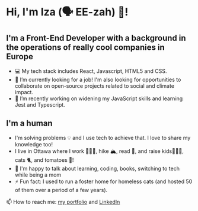 # Hi, I'm Iza (🗣️ EE-zah) 👋!

## I'm a Front-End Developer with a background in the operations of really cool companies in Europe 
* 💻 My tech stack includes React, Javascript, HTML5 and CSS.
* 👯 I’m currently looking for a job! I'm also looking for opportunities to collaborate on open-source projects related to social and climate impact.  
* 🌱 I’m recently working on widening my JavaScript skills and learning Jest and Typescript.

## I'm a human 
* I'm solving problems 💡 and I use tech to achieve that. I love to share my knowledge too!
* I live in Ottawa where I work 👩🏼‍💻, hike 🏔️, read 📖, and raise kids🤸🏻‍♀️, cats 🐈, and tomatoes 🍅!
* 💬 I'm happy to talk about learning, coding, books, switching to tech while being a mom
* ⚡ Fun fact: I used to run a foster home for homeless cats (and hosted 50 of them over a period of a few years). 


📫 How to reach me: [my portfolio](https://izacodes.me/) and [LinkedIn](https://www.linkedin.com/in/izazw/)

